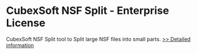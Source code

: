 # CubexSoft NSF Split - Enterprise License
CubexSoft NSF Split tool to Split large NSF files into small parts.
[>> Detailed information](https://secure.shareit.com/shareit/product.html?productid=300798464&affiliateid=200057808)